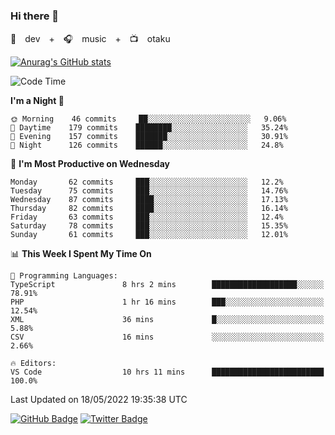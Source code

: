 ### Hi there 👋

🚀　dev　+　🎧　music　+　📺　otaku


[![Anurag's GitHub stats](https://github-readme-stats.vercel.app/api?username=koheitasaka&count_private=true&show_icons=true&theme=monokai)](https://github.com/koheitasaka/github-readme-stats)

<!--START_SECTION:waka-->
![Code Time](http://img.shields.io/badge/Code%20Time-0%20secs-blue)

**I'm a Night 🦉** 

```text
🌞 Morning    46 commits     ██░░░░░░░░░░░░░░░░░░░░░░░   9.06% 
🌆 Daytime    179 commits    ████████░░░░░░░░░░░░░░░░░   35.24% 
🌃 Evening    157 commits    ███████░░░░░░░░░░░░░░░░░░   30.91% 
🌙 Night      126 commits    ██████░░░░░░░░░░░░░░░░░░░   24.8%

```
📅 **I'm Most Productive on Wednesday** 

```text
Monday       62 commits     ███░░░░░░░░░░░░░░░░░░░░░░   12.2% 
Tuesday      75 commits     ███░░░░░░░░░░░░░░░░░░░░░░   14.76% 
Wednesday    87 commits     ████░░░░░░░░░░░░░░░░░░░░░   17.13% 
Thursday     82 commits     ████░░░░░░░░░░░░░░░░░░░░░   16.14% 
Friday       63 commits     ███░░░░░░░░░░░░░░░░░░░░░░   12.4% 
Saturday     78 commits     ███░░░░░░░░░░░░░░░░░░░░░░   15.35% 
Sunday       61 commits     ███░░░░░░░░░░░░░░░░░░░░░░   12.01%

```


📊 **This Week I Spent My Time On** 

```text
💬 Programming Languages: 
TypeScript               8 hrs 2 mins        ███████████████████░░░░░░   78.91% 
PHP                      1 hr 16 mins        ███░░░░░░░░░░░░░░░░░░░░░░   12.54% 
XML                      36 mins             █░░░░░░░░░░░░░░░░░░░░░░░░   5.88% 
CSV                      16 mins             ░░░░░░░░░░░░░░░░░░░░░░░░░   2.66%

🔥 Editors: 
VS Code                  10 hrs 11 mins      █████████████████████████   100.0%

```


 Last Updated on 18/05/2022 19:35:38 UTC
<!--END_SECTION:waka-->

[![GitHub Badge](https://img.shields.io/badge/GitHub-100000?style=for-the-badge&logo=github&logoColor=white)](https://github.com/koheitasaka)
[![Twitter Badge](https://img.shields.io/badge/Twitter-1DA1F2?style=for-the-badge&logo=twitter&logoColor=white)](https://twitter.com/sleep_asleep_)
